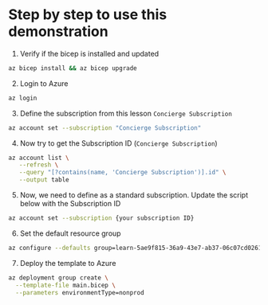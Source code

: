 # Step by step to use this demonstration

1. Verify if the bicep is installed and updated

```bash 
az bicep install && az bicep upgrade
```

2. Login to Azure

```bash
az login
```

3. Define the subscription from this lesson `Concierge Subscription`

```bash
az account set --subscription "Concierge Subscription"
```

4. Now try to get the Subscription ID (`Concierge Subscription`)

```bash
az account list \
   --refresh \
   --query "[?contains(name, 'Concierge Subscription')].id" \
   --output table
```

5. Now, we need to define as a standard subscription. Update the script below with the Subscription ID

```bash
az account set --subscription {your subscription ID}
```

6. Set the default resource group 

```bash
az configure --defaults group=learn-5ae9f815-36a9-43e7-ab37-06c07cd0261d
```

7. Deploy the template to Azure

```bash
az deployment group create \
  --template-file main.bicep \
  --parameters environmentType=nonprod
```

